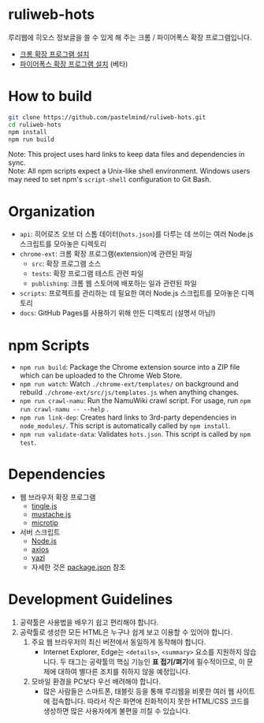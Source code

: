 # ruliweb-hots

루리웹에 히오스 정보글을 쓸 수 있게 해 주는 크롬 / 파이어폭스 확장 프로그램입니다.

* [크롬 확장 프로그램 설치](https://chrome.google.com/webstore/detail/cnglbnilhbknecgmekgagelljoljcbfe)
* [파이어폭스 확장 프로그램 설치](https://addons.mozilla.org/ko/firefox/addon/루리웹-히어로즈-오브-더-스톰-공략툴/) (베타)


# How to build

```bash
git clone https://github.com/pastelmind/ruliweb-hots.git
cd ruliweb-hots
npm install
npm run build
```

Note: This project uses hard links to keep data files and dependencies in sync.  
Note: All npm scripts expect a Unix-like shell environment. Windows users may need to set npm's `script-shell` configuration to Git Bash.


# Organization

* `api`: 히어로즈 오브 더 스톰 데이터(`hots.json`)를 다루는 데 쓰이는 여러 Node.js 스크립트를 모아놓은 디렉토리
* `chrome-ext`: 크롬 확장 프로그램(extension)에 관련된 파일
    * `src`: 확장 프로그램 소스
    * `tests`: 확장 프로그램 테스트 관련 파일
    * `publishing`: 크롬 웹 스토어에 배포하는 일과 관련된 파일
* `scripts`: 프로젝트를 관리하는 데 필요한 여러 Node.js 스크립트를 모아놓은 디렉토리
* `docs`: GitHub Pages를 사용하기 위해 만든 디렉토리 (설명서 아님!)


# npm Scripts

* `npm run build`: Package the Chrome extension source into a ZIP file which can be uploaded to the Chrome Web Store.
* `npm run watch`: Watch `./chrome-ext/templates/` on background and rebuild `./chrome-ext/src/js/templates.js` when anything changes.
* `npm run crawl-namu`: Run the NamuWiki crawl script. For usage, run `npm run crawl-namu -- --help` .
* `npm run link-dep`: Creates hard links to 3rd-party dependencies in `node_modules/`. This script is automatically called by `npm install`.
* `npm run validate-data`: Validates `hots.json`. This script is called by `npm test`.


# Dependencies

* 웹 브라우저 확장 프로그램
    * [tingle.js](https://robinparisi.github.io/tingle/)
    * [mustache.js](https://github.com/janl/mustache.js)
    * [microtip](https://github.com/ghosh/microtip/)
* 서버 스크립트
    * [Node.js](https://nodejs.org/)
    * [axios](https://github.com/axios/axios)
    * [yazl](https://github.com/thejoshwolfe/yazl)
    * 자세한 것은 [package.json](package.json) 참조


# Development Guidelines

1. 공략툴은 사용법을 배우기 쉽고 편리해야 합니다.
2. 공략툴로 생성한 모든 HTML은 누구나 쉽게 보고 이용할 수 있어야 합니다.
    1. 주요 웹 브라우저의 최신 버전에서 동일하게 동작해야 합니다.
        * Internet Explorer, Edge는 `<details>`, `<summary>` 요소를 지원하지 않습니다. 두 태그는 공략툴의 핵심 기능인 **표 접기/펴기**에 필수적이므로, 이 문제에 대하여 별다른 조치를 취하지 않을 예정입니다.
    2. 모바일 환경을 PC보다 우선 배려해야 합니다.
        * 많은 사람들은 스마트폰, 태블릿 등을 통해 루리웹을 비롯한 여러 웹 사이트에 접속합니다. 따라서 작은 화면에 친화적이지 못한 HTML/CSS 코드를 생성하면 많은 사용자에게 불편을 끼칠 수 있습니다.